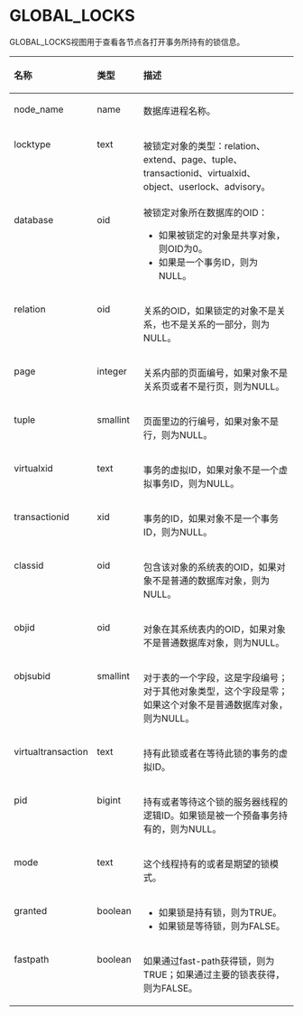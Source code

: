 # GLOBAL\_LOCKS

GLOBAL\_LOCKS视图用于查看各节点各打开事务所持有的锁信息。

<a name="zh-cn_topic_0237122727_table13636812194016"></a>
<table><thead align="left"><tr id="zh-cn_topic_0237122727_row99071212164011"><th class="cellrowborder" valign="top" width="23.189999999999998%" id="mcps1.2.4.1.1"><p id="zh-cn_topic_0237122727_p49075122402"><a name="zh-cn_topic_0237122727_p49075122402"></a><a name="zh-cn_topic_0237122727_p49075122402"></a><strong id="zh-cn_topic_0237122727_b1890751216402"><a name="zh-cn_topic_0237122727_b1890751216402"></a><a name="zh-cn_topic_0237122727_b1890751216402"></a>名称</strong></p>
</th>
<th class="cellrowborder" valign="top" width="16.54%" id="mcps1.2.4.1.2"><p id="zh-cn_topic_0237122727_p390816129402"><a name="zh-cn_topic_0237122727_p390816129402"></a><a name="zh-cn_topic_0237122727_p390816129402"></a><strong id="zh-cn_topic_0237122727_b690881294013"><a name="zh-cn_topic_0237122727_b690881294013"></a><a name="zh-cn_topic_0237122727_b690881294013"></a>类型</strong></p>
</th>
<th class="cellrowborder" valign="top" width="60.27%" id="mcps1.2.4.1.3"><p id="zh-cn_topic_0237122727_p159081712164010"><a name="zh-cn_topic_0237122727_p159081712164010"></a><a name="zh-cn_topic_0237122727_p159081712164010"></a><strong id="zh-cn_topic_0237122727_b190881234014"><a name="zh-cn_topic_0237122727_b190881234014"></a><a name="zh-cn_topic_0237122727_b190881234014"></a>描述</strong></p>
</th>
</tr>
</thead>
<tbody><tr id="zh-cn_topic_0237122727_row39081612124018"><td class="cellrowborder" valign="top" width="23.189999999999998%" headers="mcps1.2.4.1.1 "><p id="zh-cn_topic_0237122727_p1090801210405"><a name="zh-cn_topic_0237122727_p1090801210405"></a><a name="zh-cn_topic_0237122727_p1090801210405"></a>node_name</p>
</td>
<td class="cellrowborder" valign="top" width="16.54%" headers="mcps1.2.4.1.2 "><p id="zh-cn_topic_0237122727_p790831212405"><a name="zh-cn_topic_0237122727_p790831212405"></a><a name="zh-cn_topic_0237122727_p790831212405"></a>name</p>
</td>
<td class="cellrowborder" valign="top" width="60.27%" headers="mcps1.2.4.1.3 "><p id="zh-cn_topic_0237122727_p9908912134010"><a name="zh-cn_topic_0237122727_p9908912134010"></a><a name="zh-cn_topic_0237122727_p9908912134010"></a>数据库进程名称。</p>
</td>
</tr>
<tr id="zh-cn_topic_0237122727_row14909212144012"><td class="cellrowborder" valign="top" width="23.189999999999998%" headers="mcps1.2.4.1.1 "><p id="zh-cn_topic_0237122727_p1590941264016"><a name="zh-cn_topic_0237122727_p1590941264016"></a><a name="zh-cn_topic_0237122727_p1590941264016"></a>locktype</p>
</td>
<td class="cellrowborder" valign="top" width="16.54%" headers="mcps1.2.4.1.2 "><p id="zh-cn_topic_0237122727_p1390941214409"><a name="zh-cn_topic_0237122727_p1390941214409"></a><a name="zh-cn_topic_0237122727_p1390941214409"></a>text</p>
</td>
<td class="cellrowborder" valign="top" width="60.27%" headers="mcps1.2.4.1.3 "><p id="zh-cn_topic_0237122727_p2090981215405"><a name="zh-cn_topic_0237122727_p2090981215405"></a><a name="zh-cn_topic_0237122727_p2090981215405"></a>被锁定对象的类型：relation、extend、page、tuple、transactionid、virtualxid、object、userlock、advisory。</p>
</td>
</tr>
<tr id="zh-cn_topic_0237122727_row18909112194018"><td class="cellrowborder" valign="top" width="23.189999999999998%" headers="mcps1.2.4.1.1 "><p id="zh-cn_topic_0237122727_p16909112184011"><a name="zh-cn_topic_0237122727_p16909112184011"></a><a name="zh-cn_topic_0237122727_p16909112184011"></a>database</p>
</td>
<td class="cellrowborder" valign="top" width="16.54%" headers="mcps1.2.4.1.2 "><p id="zh-cn_topic_0237122727_p109094129404"><a name="zh-cn_topic_0237122727_p109094129404"></a><a name="zh-cn_topic_0237122727_p109094129404"></a>oid</p>
</td>
<td class="cellrowborder" valign="top" width="60.27%" headers="mcps1.2.4.1.3 "><div class="p" id="zh-cn_topic_0237122727_p09091012134019"><a name="zh-cn_topic_0237122727_p09091012134019"></a><a name="zh-cn_topic_0237122727_p09091012134019"></a>被锁定对象所在数据库的OID：<a name="zh-cn_topic_0237122727_ul690917127402"></a><a name="zh-cn_topic_0237122727_ul690917127402"></a><ul id="zh-cn_topic_0237122727_ul690917127402"><li>如果被锁定的对象是共享对象，则OID为0。</li><li>如果是一个事务ID，则为NULL。</li></ul>
</div>
</td>
</tr>
<tr id="zh-cn_topic_0237122727_row1591015124405"><td class="cellrowborder" valign="top" width="23.189999999999998%" headers="mcps1.2.4.1.1 "><p id="zh-cn_topic_0237122727_p109103126409"><a name="zh-cn_topic_0237122727_p109103126409"></a><a name="zh-cn_topic_0237122727_p109103126409"></a>relation</p>
</td>
<td class="cellrowborder" valign="top" width="16.54%" headers="mcps1.2.4.1.2 "><p id="zh-cn_topic_0237122727_p29101812154012"><a name="zh-cn_topic_0237122727_p29101812154012"></a><a name="zh-cn_topic_0237122727_p29101812154012"></a>oid</p>
</td>
<td class="cellrowborder" valign="top" width="60.27%" headers="mcps1.2.4.1.3 "><p id="zh-cn_topic_0237122727_p9910121214401"><a name="zh-cn_topic_0237122727_p9910121214401"></a><a name="zh-cn_topic_0237122727_p9910121214401"></a>关系的OID，如果锁定的对象不是关系，也不是关系的一部分，则为NULL。</p>
</td>
</tr>
<tr id="zh-cn_topic_0237122727_row49101512154012"><td class="cellrowborder" valign="top" width="23.189999999999998%" headers="mcps1.2.4.1.1 "><p id="zh-cn_topic_0237122727_p69101112104011"><a name="zh-cn_topic_0237122727_p69101112104011"></a><a name="zh-cn_topic_0237122727_p69101112104011"></a>page</p>
</td>
<td class="cellrowborder" valign="top" width="16.54%" headers="mcps1.2.4.1.2 "><p id="zh-cn_topic_0237122727_p1910201210408"><a name="zh-cn_topic_0237122727_p1910201210408"></a><a name="zh-cn_topic_0237122727_p1910201210408"></a>integer</p>
</td>
<td class="cellrowborder" valign="top" width="60.27%" headers="mcps1.2.4.1.3 "><p id="zh-cn_topic_0237122727_p19101412124017"><a name="zh-cn_topic_0237122727_p19101412124017"></a><a name="zh-cn_topic_0237122727_p19101412124017"></a>关系内部的页面编号，如果对象不是关系页或者不是行页，则为NULL。</p>
</td>
</tr>
<tr id="zh-cn_topic_0237122727_row691001294017"><td class="cellrowborder" valign="top" width="23.189999999999998%" headers="mcps1.2.4.1.1 "><p id="zh-cn_topic_0237122727_p191011254018"><a name="zh-cn_topic_0237122727_p191011254018"></a><a name="zh-cn_topic_0237122727_p191011254018"></a>tuple</p>
</td>
<td class="cellrowborder" valign="top" width="16.54%" headers="mcps1.2.4.1.2 "><p id="zh-cn_topic_0237122727_p17911161212406"><a name="zh-cn_topic_0237122727_p17911161212406"></a><a name="zh-cn_topic_0237122727_p17911161212406"></a>smallint</p>
</td>
<td class="cellrowborder" valign="top" width="60.27%" headers="mcps1.2.4.1.3 "><p id="zh-cn_topic_0237122727_p11911191212409"><a name="zh-cn_topic_0237122727_p11911191212409"></a><a name="zh-cn_topic_0237122727_p11911191212409"></a>页面里边的行编号，如果对象不是行，则为NULL。</p>
</td>
</tr>
<tr id="zh-cn_topic_0237122727_row129111512154016"><td class="cellrowborder" valign="top" width="23.189999999999998%" headers="mcps1.2.4.1.1 "><p id="zh-cn_topic_0237122727_p149111612194019"><a name="zh-cn_topic_0237122727_p149111612194019"></a><a name="zh-cn_topic_0237122727_p149111612194019"></a>virtualxid</p>
</td>
<td class="cellrowborder" valign="top" width="16.54%" headers="mcps1.2.4.1.2 "><p id="zh-cn_topic_0237122727_p16911191217408"><a name="zh-cn_topic_0237122727_p16911191217408"></a><a name="zh-cn_topic_0237122727_p16911191217408"></a>text</p>
</td>
<td class="cellrowborder" valign="top" width="60.27%" headers="mcps1.2.4.1.3 "><p id="zh-cn_topic_0237122727_p7911111264011"><a name="zh-cn_topic_0237122727_p7911111264011"></a><a name="zh-cn_topic_0237122727_p7911111264011"></a>事务的虚拟ID，如果对象不是一个虚拟事务ID，则为NULL。</p>
</td>
</tr>
<tr id="zh-cn_topic_0237122727_row1491112128409"><td class="cellrowborder" valign="top" width="23.189999999999998%" headers="mcps1.2.4.1.1 "><p id="zh-cn_topic_0237122727_p0911181211402"><a name="zh-cn_topic_0237122727_p0911181211402"></a><a name="zh-cn_topic_0237122727_p0911181211402"></a>transactionid</p>
</td>
<td class="cellrowborder" valign="top" width="16.54%" headers="mcps1.2.4.1.2 "><p id="zh-cn_topic_0237122727_p291151210405"><a name="zh-cn_topic_0237122727_p291151210405"></a><a name="zh-cn_topic_0237122727_p291151210405"></a>xid</p>
</td>
<td class="cellrowborder" valign="top" width="60.27%" headers="mcps1.2.4.1.3 "><p id="zh-cn_topic_0237122727_p189111812174020"><a name="zh-cn_topic_0237122727_p189111812174020"></a><a name="zh-cn_topic_0237122727_p189111812174020"></a>事务的ID，如果对象不是一个事务ID，则为NULL。</p>
</td>
</tr>
<tr id="zh-cn_topic_0237122727_row139121212174017"><td class="cellrowborder" valign="top" width="23.189999999999998%" headers="mcps1.2.4.1.1 "><p id="zh-cn_topic_0237122727_p7912141294011"><a name="zh-cn_topic_0237122727_p7912141294011"></a><a name="zh-cn_topic_0237122727_p7912141294011"></a>classid</p>
</td>
<td class="cellrowborder" valign="top" width="16.54%" headers="mcps1.2.4.1.2 "><p id="zh-cn_topic_0237122727_p691261213407"><a name="zh-cn_topic_0237122727_p691261213407"></a><a name="zh-cn_topic_0237122727_p691261213407"></a>oid</p>
</td>
<td class="cellrowborder" valign="top" width="60.27%" headers="mcps1.2.4.1.3 "><p id="zh-cn_topic_0237122727_p1791241219409"><a name="zh-cn_topic_0237122727_p1791241219409"></a><a name="zh-cn_topic_0237122727_p1791241219409"></a>包含该对象的系统表的OID，如果对象不是普通的数据库对象，则为NULL。</p>
</td>
</tr>
<tr id="zh-cn_topic_0237122727_row1912012104011"><td class="cellrowborder" valign="top" width="23.189999999999998%" headers="mcps1.2.4.1.1 "><p id="zh-cn_topic_0237122727_p1391201214401"><a name="zh-cn_topic_0237122727_p1391201214401"></a><a name="zh-cn_topic_0237122727_p1391201214401"></a>objid</p>
</td>
<td class="cellrowborder" valign="top" width="16.54%" headers="mcps1.2.4.1.2 "><p id="zh-cn_topic_0237122727_p2912912154018"><a name="zh-cn_topic_0237122727_p2912912154018"></a><a name="zh-cn_topic_0237122727_p2912912154018"></a>oid</p>
</td>
<td class="cellrowborder" valign="top" width="60.27%" headers="mcps1.2.4.1.3 "><p id="zh-cn_topic_0237122727_p491211254012"><a name="zh-cn_topic_0237122727_p491211254012"></a><a name="zh-cn_topic_0237122727_p491211254012"></a>对象在其系统表内的OID，如果对象不是普通数据库对象，则为NULL。</p>
</td>
</tr>
<tr id="zh-cn_topic_0237122727_row391211254016"><td class="cellrowborder" valign="top" width="23.189999999999998%" headers="mcps1.2.4.1.1 "><p id="zh-cn_topic_0237122727_p9912612194014"><a name="zh-cn_topic_0237122727_p9912612194014"></a><a name="zh-cn_topic_0237122727_p9912612194014"></a>objsubid</p>
</td>
<td class="cellrowborder" valign="top" width="16.54%" headers="mcps1.2.4.1.2 "><p id="zh-cn_topic_0237122727_p891271274010"><a name="zh-cn_topic_0237122727_p891271274010"></a><a name="zh-cn_topic_0237122727_p891271274010"></a>smallint</p>
</td>
<td class="cellrowborder" valign="top" width="60.27%" headers="mcps1.2.4.1.3 "><p id="zh-cn_topic_0237122727_p3913112134015"><a name="zh-cn_topic_0237122727_p3913112134015"></a><a name="zh-cn_topic_0237122727_p3913112134015"></a>对于表的一个字段，这是字段编号；对于其他对象类型，这个字段是零；如果这个对象不是普通数据库对象，则为NULL。</p>
</td>
</tr>
<tr id="zh-cn_topic_0237122727_row291351216406"><td class="cellrowborder" valign="top" width="23.189999999999998%" headers="mcps1.2.4.1.1 "><p id="zh-cn_topic_0237122727_p7913171215409"><a name="zh-cn_topic_0237122727_p7913171215409"></a><a name="zh-cn_topic_0237122727_p7913171215409"></a>virtualtransaction</p>
</td>
<td class="cellrowborder" valign="top" width="16.54%" headers="mcps1.2.4.1.2 "><p id="zh-cn_topic_0237122727_p691315125407"><a name="zh-cn_topic_0237122727_p691315125407"></a><a name="zh-cn_topic_0237122727_p691315125407"></a>text</p>
</td>
<td class="cellrowborder" valign="top" width="60.27%" headers="mcps1.2.4.1.3 "><p id="zh-cn_topic_0237122727_p149131312154011"><a name="zh-cn_topic_0237122727_p149131312154011"></a><a name="zh-cn_topic_0237122727_p149131312154011"></a>持有此锁或者在等待此锁的事务的虚拟ID。</p>
</td>
</tr>
<tr id="zh-cn_topic_0237122727_row491321284010"><td class="cellrowborder" valign="top" width="23.189999999999998%" headers="mcps1.2.4.1.1 "><p id="zh-cn_topic_0237122727_p1091316123401"><a name="zh-cn_topic_0237122727_p1091316123401"></a><a name="zh-cn_topic_0237122727_p1091316123401"></a>pid</p>
</td>
<td class="cellrowborder" valign="top" width="16.54%" headers="mcps1.2.4.1.2 "><p id="zh-cn_topic_0237122727_p19913121234010"><a name="zh-cn_topic_0237122727_p19913121234010"></a><a name="zh-cn_topic_0237122727_p19913121234010"></a>bigint</p>
</td>
<td class="cellrowborder" valign="top" width="60.27%" headers="mcps1.2.4.1.3 "><p id="zh-cn_topic_0237122727_p591361214014"><a name="zh-cn_topic_0237122727_p591361214014"></a><a name="zh-cn_topic_0237122727_p591361214014"></a>持有或者等待这个锁的服务器线程的逻辑ID。如果锁是被一个预备事务持有的，则为NULL。</p>
</td>
</tr>
<tr id="zh-cn_topic_0237122727_row199133122400"><td class="cellrowborder" valign="top" width="23.189999999999998%" headers="mcps1.2.4.1.1 "><p id="zh-cn_topic_0237122727_p19913012124015"><a name="zh-cn_topic_0237122727_p19913012124015"></a><a name="zh-cn_topic_0237122727_p19913012124015"></a>mode</p>
</td>
<td class="cellrowborder" valign="top" width="16.54%" headers="mcps1.2.4.1.2 "><p id="zh-cn_topic_0237122727_p991311124407"><a name="zh-cn_topic_0237122727_p991311124407"></a><a name="zh-cn_topic_0237122727_p991311124407"></a>text</p>
</td>
<td class="cellrowborder" valign="top" width="60.27%" headers="mcps1.2.4.1.3 "><p id="zh-cn_topic_0237122727_p1491451254015"><a name="zh-cn_topic_0237122727_p1491451254015"></a><a name="zh-cn_topic_0237122727_p1491451254015"></a>这个线程持有的或者是期望的锁模式。</p>
</td>
</tr>
<tr id="zh-cn_topic_0237122727_row091417124407"><td class="cellrowborder" valign="top" width="23.189999999999998%" headers="mcps1.2.4.1.1 "><p id="zh-cn_topic_0237122727_p15914181274011"><a name="zh-cn_topic_0237122727_p15914181274011"></a><a name="zh-cn_topic_0237122727_p15914181274011"></a>granted</p>
</td>
<td class="cellrowborder" valign="top" width="16.54%" headers="mcps1.2.4.1.2 "><p id="zh-cn_topic_0237122727_p1291461254019"><a name="zh-cn_topic_0237122727_p1291461254019"></a><a name="zh-cn_topic_0237122727_p1291461254019"></a>boolean</p>
</td>
<td class="cellrowborder" valign="top" width="60.27%" headers="mcps1.2.4.1.3 "><a name="zh-cn_topic_0237122727_ul179143129405"></a><a name="zh-cn_topic_0237122727_ul179143129405"></a><ul id="zh-cn_topic_0237122727_ul179143129405"><li>如果锁是持有锁，则为TRUE。</li><li>如果锁是等待锁，则为FALSE。</li></ul>
</td>
</tr>
<tr id="zh-cn_topic_0237122727_row19914412184019"><td class="cellrowborder" valign="top" width="23.189999999999998%" headers="mcps1.2.4.1.1 "><p id="zh-cn_topic_0237122727_p149141112194013"><a name="zh-cn_topic_0237122727_p149141112194013"></a><a name="zh-cn_topic_0237122727_p149141112194013"></a>fastpath</p>
</td>
<td class="cellrowborder" valign="top" width="16.54%" headers="mcps1.2.4.1.2 "><p id="zh-cn_topic_0237122727_p1091461294011"><a name="zh-cn_topic_0237122727_p1091461294011"></a><a name="zh-cn_topic_0237122727_p1091461294011"></a>boolean</p>
</td>
<td class="cellrowborder" valign="top" width="60.27%" headers="mcps1.2.4.1.3 "><p id="zh-cn_topic_0237122727_p1291512121407"><a name="zh-cn_topic_0237122727_p1291512121407"></a><a name="zh-cn_topic_0237122727_p1291512121407"></a>如果通过fast-path获得锁，则为TRUE；如果通过主要的锁表获得，则为FALSE。</p>
</td>
</tr>
</tbody>
</table>

